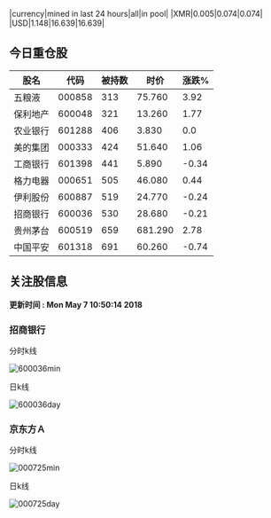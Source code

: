 |currency|mined in last 24 hours|all|in pool|
|XMR|0.005|0.074|0.074|
|USD|1.148|16.639|16.639|

## 今日重仓股 

|股名|代码|被持数|时价|涨跌%|
|---|---|---|---|---|
|五粮液|000858|313|75.760|3.92|
|保利地产|600048|321|13.260|1.77|
|农业银行|601288|406|3.830|0.0|
|美的集团|000333|424|51.640|1.06|
|工商银行|601398|441|5.890|-0.34|
|格力电器|000651|505|46.080|0.44|
|伊利股份|600887|519|24.770|-0.24|
|招商银行|600036|530|28.680|-0.21|
|贵州茅台|600519|659|681.290|2.78|
|中国平安|601318|691|60.260|-0.74|

## 关注股信息
**更新时间 : Mon May  7 10:50:14 2018**
### 招商银行 
分时k线

![600036min](http://image.sinajs.cn/newchart/min/n/sh600036.gif)

日k线

![600036day](http://image.sinajs.cn/newchart/daily/n/sh600036.gif)

### 京东方Ａ 
分时k线

![000725min](http://image.sinajs.cn/newchart/min/n/sz000725.gif)

日k线

![000725day](http://image.sinajs.cn/newchart/daily/n/sz000725.gif)
